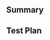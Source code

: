 <!--
	Thanks for submitting a Pull Request! We appreciate you spending the time to work on these changes.
	Please provide enough information so that others can review your PR.
	Once created, your PR will be automatically labeled according to changed files.
	Learn more about contributing: https://github.com/biomejs/biome/blob/main/CONTRIBUTING.md
-->

## Summary

<!-- Explain the **motivation** for making this change. What existing problem does the pull request solve?-->

<!-- Link any relevant issues if necessary or include a transcript of any Discord discussion. -->

## Test Plan

<!-- What demonstrates that your implementation is correct? -->
